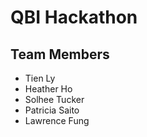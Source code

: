 # QBI Hackathon

## Team Members
* Tien Ly
* Heather Ho
* Solhee Tucker
* Patricia Saito
* Lawrence Fung

